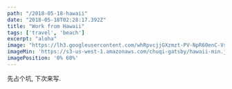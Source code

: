 ```yaml
---
path: "/2018-05-18-hawaii"
date: "2018-05-18T02:28:17.392Z"
title: "Work from Hawaii"
tags: ['travel', 'beach']
excerpt: "aloha"
image: "https://lh3.googleusercontent.com/whRpvcjjGXzmzt-PV-NpR60enC-VskBn6bgi1si400hIIOof2DOpcVHUZD6FCxn2A8-8cVy3LJ5Q4Kbo9ENR48BnouD18IelCATRa5mHGqi_GG5dLfdp9blJYfY2jR4OtgVy7RgoUO6XGRbFzQVCODPL6xCzxPtVEyjQDq7g3wKuh8kApMWIlZvikoo0xIkw0xcM187USSH04LT6tK73qiMaD6gKqAy4O_eMWx607F22PXChxAMNkPnzqcrraZ1xMv3YLgQivy3AQhMDMS34EIUX2JNszf_gg7HTJXEGZCvtnbdvSXxWKkQSflGEBFPWKRfAQZ5MOiYD8Br0QJhE5Yvf4l-pB3TpLJTxldjlfuxhF_lo8jtbjjW1VKGLjaJ4DgF-zdg6rATTqWWF9Ly1mpOI2FP7W1RWyzWFhrWXscrHu7s8SkaIXLfLcWtg71rNGC00TXGQoeQM77MR44Ai6HFvswvyP7khXyaV2GG6vBtSy1OceXu44MUxW6HljhPOg89XZejRWPfMzYn3rjG1hxwPxitUw4c_OV9LOHTyz2OXNZlL-_Nq1dBg1hExaFGbeUzuDUGpVI7ull-XVRRyKlkSPR-H69DbDz-cTXHmnh6IcUctTAw427VvTdWJYBT6=w1646-h1234-no"
imageMin: 'https://s3-us-west-1.amazonaws.com/chuqi-gatsby/hawaii-min.jpg'
imagePosition: '0% 60%'
---
```



<div class="normal-article">
  先占个坑, 下次来写.
</div>
